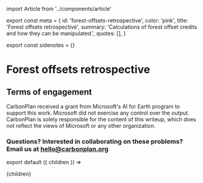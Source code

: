 import Article from '../components/article'

export const meta = {
  id: 'forest-offsets-retrospective',
  color: 'pink',
  title: 'Forest offsets retrospective',
  summary:
    'Calculations of forest offset credits and how they can be manipulated.',
  quotes: [],
}

export const sidenotes = {}

# Forest offsets retrospective

## Terms of engagement

CarbonPlan received a grant from Microsoft's AI for Earth program to support this work. Microsoft did not exercise any control over the output. CarbonPlan is solely responsible for the content of this writeup, which does not reflect the views of Microsoft or any other organization.

### Questions? Interested in collaborating on these problems? Email us at [hello@carbonplan.org](mailto:hello@carbonplan.org)

export default ({ children }) => <Article meta={meta}>{children}</Article>
